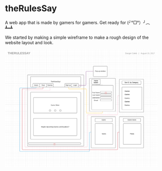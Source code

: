 # theRulesSay
A web app that is made by gamers for gamers.
Get ready for (╯°□°）╯︵ ┻━┻

We started by making a simple wireframe to make a rough design of the website layout and look.

![wireframe](wire.png)
